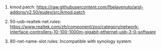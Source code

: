 1. kmod.patch: https://raw.githubusercontent.com/fbelavenuto/arpl-addons/v2.50/eudev/src/kmod.patch

2. 50-usb-realtek-net.rules: https://www.realtek.com/zh/component/zoo/category/network-interface-controllers-10-100-1000m-gigabit-ethernet-usb-3-0-software

3. 80-net-name-slot.rules: Incompatible with synology system
